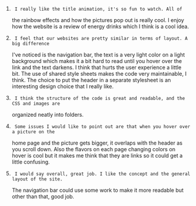 1.
		I really like the title animation, it's so fun to watch. All of
	the rainbow effects and how the pictures pop out is really cool. I enjoy
	how the website is a review of energy drinks which I think is a cool idea.
2.
		I feel that our websites are pretty similar in terms of layout. A big difference
	I've noticed is the navigation bar, the text is a very light color on a light background
	which makes it a bit hard to read until you hover over the link and the text darkens.
	I think that hurts the user experience a little bit. The use of shared style sheets
	makes the code very maintainable, I think. The choice to put the header in a separate
	stylesheet is an interesting design choice that I really like.
3.
		I think the structure of the code is great and readable, and the CSS and images are
	organized neatly into folders.
4.
		Some issues I would like to point out are that when you hover over a picture on the
	home page and the picture gets bigger, it overlaps with the header as you scroll down. Also
	the flavors on each page changing colors on hover is cool but it makes me think that they are
	links so it could get a little confusing.
5.
		I would say overall, great job. I like the concept and the general layout of the site.
	The navigation bar could use some work to make it more readable but other than that, good job.